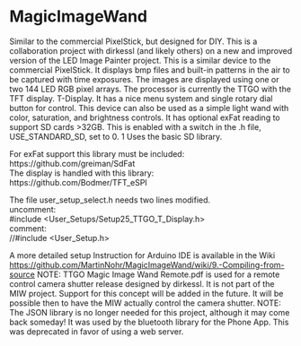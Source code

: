 # MagicImageWand
Similar to the commercial PixelStick, but designed for DIY.
This is a collaboration project with dirkessl (and likely others) on a new and improved version of the LED Image Painter project.
This is a similar device to the commercial PixelStick. It displays bmp files and built-in patterns in the air to be captured with time exposures.
The images are displayed using one or two 144 LED RGB pixel arrays.
The processor is currently the TTGO with the TFT display. T-Display.
It has a nice menu system and single rotary dial button for control.
This device can also be used as a simple light wand with color, saturation, and brightness controls.
It has optional exFat reading to support SD cards >32GB. This is enabled with a switch in the .h file, USE_STANDARD_SD, set to 0. 1 Uses the basic SD library.
<p>For exFat support this library must be included: https://github.com/greiman/SdFat
<br>The display is handled with this library: https://github.com/Bodmer/TFT_eSPI
<p>The file user_setup_select.h needs two lines modified.
<br>uncomment:
<br>#include &ltUser_Setups/Setup25_TTGO_T_Display.h&gt 
<br>comment:
<br>//#include &ltUser_Setup.h&gt

A more detailed setup Instruction for Arduino IDE is available in the Wiki https://github.com/MartinNohr/MagicImageWand/wiki/9.-Compiling-from-source
NOTE: TTGO Magic Image Wand Remote.pdf is used for a remote control camera shutter release designed by dirkessl. It is not part of the MIW project. Support for this concept will be added in the future. It will be possible then to have the MIW actually control the camera shutter.
  NOTE: The JSON library is no longer needed for this project, although it may come back someday! It was used by the bluetooth library for the Phone App. This was deprecated in favor of using a web server.
